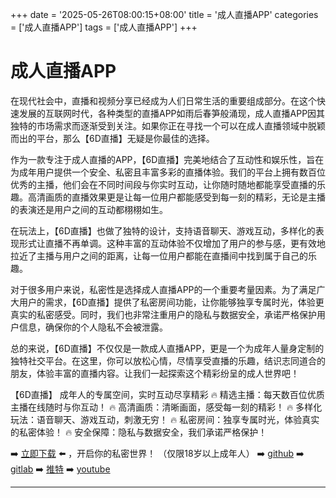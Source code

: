 +++
date = '2025-05-26T08:00:15+08:00'
title = '成人直播APP'
categories = ['成人直播APP']
tags = ['成人直播APP']
+++

# 成人直播APP

在现代社会中，直播和视频分享已经成为人们日常生活的重要组成部分。在这个快速发展的互联网时代，各种类型的直播APP如雨后春笋般涌现，成人直播APP因其独特的市场需求而逐渐受到关注。如果你正在寻找一个可以在成人直播领域中脱颖而出的平台，那么【6D直播】无疑是你最佳的选择。

作为一款专注于成人直播的APP，【6D直播】完美地结合了互动性和娱乐性，旨在为成年用户提供一个安全、私密且丰富多彩的直播体验。我们的平台上拥有数百位优秀的主播，他们会在不同时间段与你实时互动，让你随时随地都能享受直播的乐趣。高清画质的直播效果更是让每一位用户都能感受到每一刻的精彩，无论是主播的表演还是用户之间的互动都栩栩如生。

在玩法上，【6D直播】也做了独特的设计，支持语音聊天、游戏互动，多样化的表现形式让直播不再单调。这种丰富的互动体验不仅增加了用户的参与感，更有效地拉近了主播与用户之间的距离，让每一位用户都能在直播间中找到属于自己的乐趣。

对于很多用户来说，私密性是选择成人直播APP的一个重要考量因素。为了满足广大用户的需求，【6D直播】提供了私密房间功能，让你能够独享专属时光，体验更真实的私密感受。同时，我们也非常注重用户的隐私与数据安全，承诺严格保护用户信息，确保你的个人隐私不会被泄露。

总的来说，【6D直播】不仅仅是一款成人直播APP，更是一个为成年人量身定制的独特社交平台。在这里，你可以放松心情，尽情享受直播的乐趣，结识志同道合的朋友，体验丰富的直播内容。让我们一起探索这个精彩纷呈的成人世界吧！

【6D直播】
成年人的专属空间，实时互动尽享精彩
🔥 精选主播：每天数百位优质主播在线随时与你互动！
🔥 高清画质：清晰画面，感受每一刻的精彩！
🔥 多样化玩法：语音聊天、游戏互动，刺激无穷！
🔥 私密房间：独享专属时光，体验真实的私密体验！
🔥 安全保障：隐私与数据安全，我们承诺严格保护！

➡️ [立即下载](https://down123.s3.ap-east-1.amazonaws.com/down/down.html?channelCode=blog) ⬅️ ，开启你的私密世界！
（仅限18岁以上成年人）
➡️ [github](https://aldult-live.github.io/)
➡️ [gitlab](https://seo-09598d.gitlab.io/)
➡️ [推特](https://x.com/wegame33)
➡️ [youtube](https://www.youtube.com/@6Dlive)

---
